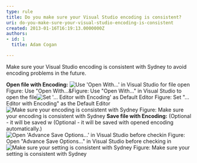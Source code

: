 ```yaml
---
type: rule
title: Do you make sure your Visual Studio encoding is consistent?
uri: do-you-make-sure-your-visual-studio-encoding-is-consistent
created: 2013-01-16T16:19:13.0000000Z
authors:
- id: 1
  title: Adam Cogan

---
```


 
Make sure your Visual Studio encoding is consistent with Sydney to avoid encoding problems in the future.
 
**Open file with Encoding:**
![Use 'Open With...' in Visual Studio for file open](/PublishingImages/OpenFileWithOption.png) Figure: Use "Open With...&Figure: Use "Open With..." in Visual Studio to open the file![Set '...     Editor with Encoding' as Default Editor](/PublishingImages/OpenFileDialog.png) Figure: Set "... Editor with Encoding" as the Default Editor![Make     sure your encoding is consistent with Sydney](/PublishingImages/OpenFileEncoding.png) Figure: Make sure your encoding is consistent with Sydney 
**Save file with Encoding:** (Optional - it will be saved w (Optional - it will be saved with opened encoding automatically.)
![Open 'Advance Save Options...' in Visual Studio before checkin](/PublishingImages/AdvancedSaveOptions.png) Figure: Open "Advance Save Options..." in Visual Studio before checking in![Make sure your setting is consistent with Sydney](/PublishingImages/AdvancedSaveOptionsEncoding.png) Figure: Make sure your setting is consistent with Sydney 

